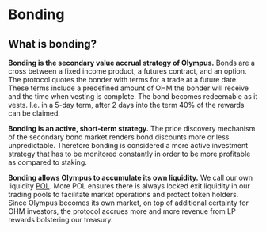 # Bonding

## What is bonding?

**Bonding is the secondary value accrual strategy of Olympus.** Bonds are a cross
between a fixed income product, a futures contract, and an option. The protocol
quotes the bonder with terms for a trade at a future date. These terms include a
predefined amount of OHM the bonder will receive and the time when vesting is
complete. The bond becomes redeemable as it vests. I.e. in a 5-day term, after 2
days into the term 40% of the rewards can be claimed.

**Bonding is an active, short-term strategy.** The price discovery mechanism of
the secondary bond market renders bond discounts more or less unpredictable.
Therefore bonding is considered a more active investment strategy that has to be
monitored constantly in order to be more profitable as compared to staking.

**Bonding allows Olympus to accumulate its own liquidity.** We call our own
liquidity [POL](./glossary.md#pol). More POL ensures there is always locked exit
liquidity in our trading pools to facilitate market operations and protect token
holders. Since Olympus becomes its own market, on top of additional certainty
for OHM investors, the protocol accrues more and more revenue from LP rewards
bolstering our treasury.
